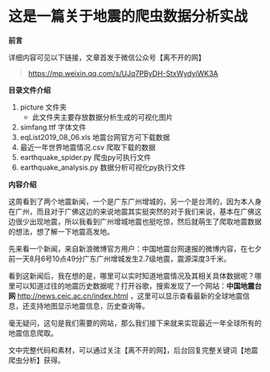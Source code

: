 # 这是一篇关于地震的爬虫数据分析实战

**前言**

详细内容可见以下链接，文章首发于微信公众号【离不开的网】

> https://mp.weixin.qq.com/s/UJq7PByDH-StxWydyiWK3A



**目录文件介绍**

1. picture 文件夹
   * 此文件夹主要存放数据分析生成的可视化图片
2. simfang.ttf    字体文件
3. eqList2019_08_06.xls    地震台网官方可下载数据
4. 最近一年世界地震情况.csv    爬取下载的数据
5. earthquake_spider.py    爬虫py可执行文件
6. earthquake_analysis.py    数据分析可视化py执行文件



**内容介绍**

这周看到了两个地震新闻，一个是广东广州增城的，另一个是台湾的，因为本人身在广州，而且对于广佛这边的来说地震其实挺突然的对于我们来说，基本在广佛这边很少出现地震，所以我看到广州增城地震也挺吃惊，然后就萌生了爬取地震数据的想法，想了解一下地震高发地。

先来看一个新闻，来自新浪微博官方用户：中国地震台网速报的微博内容，在七夕前一天8月6号10点49分广东广州增城发生2.7级地震，震源深度3千米。

看到这新闻后，我在想的是，哪里可以实时知道地震情况及其相关具体数据呢？哪里可以知道过往的地震历史数据呢？打开谷歌，搜索发现了一个网站：**中国地震台网** http://news.ceic.ac.cn/index.html ，这里可以显示查看最新的全球地震信息，还支持地图显示地震信息，历史查询等。


毫无疑问，这句是我们需要的网站，那么我们接下来就来实现最近一年全球所有的地震信息爬取。





文中完整代码和素材，可以通过关注【离不开的网】，后台回复完整关键词【地震爬虫分析】获得。
